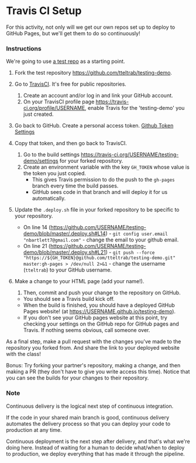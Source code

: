 # Travis CI Setup

For this activity, not only will we get our own repos set up to deploy to GitHub Pages, but we'll get them to do so continuously!

### Instructions

We're going to use [a test repo](https://github.com/tteltrab/testing-demo) as a starting point.

  1. Fork the test repository <https://github.com/tteltrab/testing-demo>.

  2. Go to [TravisCI](https://travis-ci.org/). It's free for public repositories.
     1. Create an account and/or log in and link your GitHub account.
     2. On your TravisCI profile page <https://travis-ci.org/profile/USERNAME>, enable Travis for the 'testing-demo' you just created.

  3. Go back to GitHub. Create a personal access token. [Github Token Settings](https://github.com/settings/tokens)

  4. Copy that token, and then go back to TravisCI.
     1. Go to the build settings <https://travis-ci.org/USERNAME/testing-demo/settings> for your forked repository.
     2. Create an environment variable with the key `GH_TOKEN` whose value is the token you just copied. 
        * This gives Travis permission to do the push to the `gh-pages` branch every time the build passes.
        * GitHub sees code in that branch and will deploy it for us automatically.

  5. Update the `.deploy.sh` file in your forked repository to be specific to your repository.
     * On line 14 (https://github.com/USERNAME/testing-demo/blob/master/.deploy.sh#L14) - `git config user.email "nbartlett7@gmail.com"` - change the email to your github email.
     * On line 21 (https://github.com/USERNAME/testing-demo/blob/master/.deploy.sh#L21) - `git push --force "https://${GH_TOKEN}@github.com/tteltrab/testing-demo.git" master:gh-pages > /dev/null 2>&1` - change the username (`tteltrab`) to your GitHub username.

  6. Make a change to your HTML page (add your name!).
     1. Then, commit and push your change to the repository on GitHub. 
       * You should see a Travis build kick off.
       * When the build is finished, you should have a deployed GitHub Pages website! (at <https://USERNAME.github.io/testing-demo>).
     * If you don't see your GitHub pages website at this point, try checking your settings on the GitHub repo for GitHub pages and Travis. If nothing seems obvious, call someone over.

As a final step, make a pull request with the changes you've made to the repository you forked from. And share the link to your deployed website with the class!

Bonus: Try forking your partner's repository, making a change, and then making a PR (they don't have to give you write access this time). Notice that you can see the builds for your changes to their repository.

### Note

Continuous delivery is the logical next step of continuous integration.

If the code in your shared main branch is good, continuous delivery automates the delivery process so that you can deploy your code to production at any time.

Continuous deployment is the next step after delivery, and that's what we're doing here. Instead of waiting for a human to decide what/when to deploy to production, we deploy everything that has made it through the pipeline.
